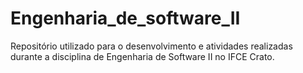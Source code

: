 # Engenharia_de_software_II
Repositório utilizado para o desenvolvimento e atividades realizadas durante a disciplina de Engenharia de Software II no IFCE Crato.
